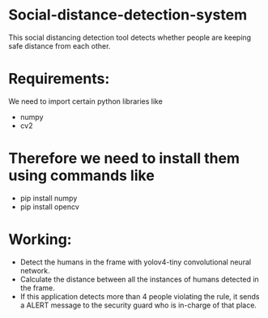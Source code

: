 # Social-distance-detection-system
This social distancing detection tool detects whether people are keeping safe distance from each other.
# Requirements:
We need to import certain python libraries like
* numpy
* cv2
# Therefore we need to install them using commands like
 * pip install numpy
 * pip install opencv
# Working:
* Detect the humans in the frame with yolov4-tiny convolutional neural network.
* Calculate the distance between all the instances of humans detected in the frame.
* If this application detects more than 4 people violating the rule, it sends a ALERT message to the security guard who is in-charge of that place.
